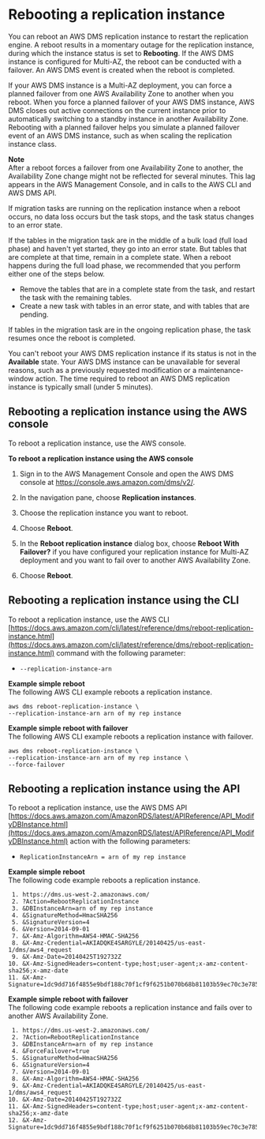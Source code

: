 # Rebooting a replication instance<a name="CHAP_ReplicationInstance.Rebooting"></a>

You can reboot an AWS DMS replication instance to restart the replication engine\. A reboot results in a momentary outage for the replication instance, during which the instance status is set to **Rebooting**\. If the AWS DMS instance is configured for Multi\-AZ, the reboot can be conducted with a failover\. An AWS DMS event is created when the reboot is completed\.

If your AWS DMS instance is a Multi\-AZ deployment, you can force a planned failover from one AWS Availability Zone to another when you reboot\. When you force a planned failover of your AWS DMS instance, AWS DMS closes out active connections on the current instance prior to automatically switching to a standby instance in another Availability Zone\. Rebooting with a planned failover helps you simulate a planned failover event of an AWS DMS instance, such as when scaling the replication instance class\.

**Note**  
After a reboot forces a failover from one Availability Zone to another, the Availability Zone change might not be reflected for several minutes\. This lag appears in the AWS Management Console, and in calls to the AWS CLI and AWS DMS API\.

If migration tasks are running on the replication instance when a reboot occurs, no data loss occurs but the task stops, and the task status changes to an error state\.

If the tables in the migration task are in the middle of a bulk load \(full load phase\) and haven't yet started, they go into an error state\. But tables that are complete at that time, remain in a complete state\. When a reboot happens during the full load phase, we recommended that you perform either one of the steps below\.
+ Remove the tables that are in a complete state from the task, and restart the task with the remaining tables\.
+ Create a new task with tables in an error state, and with tables that are pending\.

If tables in the migration task are in the ongoing replication phase, the task resumes once the reboot is completed\.

You can't reboot your AWS DMS replication instance if its status is not in the **Available** state\. Your AWS DMS instance can be unavailable for several reasons, such as a previously requested modification or a maintenance\-window action\. The time required to reboot an AWS DMS replication instance is typically small \(under 5 minutes\)\. 

## Rebooting a replication instance using the AWS console<a name="CHAP_ReplicationInstance.Rebooting.CON"></a>

To reboot a replication instance, use the AWS console\.

**To reboot a replication instance using the AWS console**

1. Sign in to the AWS Management Console and open the AWS DMS console at [https://console\.aws\.amazon\.com/dms/v2/](https://console.aws.amazon.com/dms/v2/)\.

1. In the navigation pane, choose **Replication instances**\.

1. Choose the replication instance you want to reboot\. 

1. Choose **Reboot**\.

1. In the **Reboot replication instance** dialog box, choose **Reboot With Failover?** if you have configured your replication instance for Multi\-AZ deployment and you want to fail over to another AWS Availability Zone\.

1. Choose **Reboot**\.

## Rebooting a replication instance using the CLI<a name="CHAP_ReplicationInstance.Rebooting.CLI"></a>

To reboot a replication instance, use the AWS CLI [https://docs.aws.amazon.com/cli/latest/reference/dms/reboot-replication-instance.html](https://docs.aws.amazon.com/cli/latest/reference/dms/reboot-replication-instance.html) command with the following parameter:
+ `--replication-instance-arn`

**Example simple reboot**  
The following AWS CLI example reboots a replication instance\.  

```
aws dms reboot-replication-instance \
--replication-instance-arn arn of my rep instance
```

**Example simple reboot with failover**  
The following AWS CLI example reboots a replication instance with failover\.  

```
aws dms reboot-replication-instance \
--replication-instance-arn arn of my rep instance \
--force-failover
```

## Rebooting a replication instance using the API<a name="CHAP_ReplicationInstance.Rebooting.API"></a>

To reboot a replication instance, use the AWS DMS API [https://docs.aws.amazon.com/AmazonRDS/latest/APIReference/API_ModifyDBInstance.html](https://docs.aws.amazon.com/AmazonRDS/latest/APIReference/API_ModifyDBInstance.html) action with the following parameters:
+ `ReplicationInstanceArn = arn of my rep instance`

**Example simple reboot**  
The following code example reboots a replication instance\.  

```
 1. https://dms.us-west-2.amazonaws.com/
 2. ?Action=RebootReplicationInstance
 3. &DBInstanceArn=arn of my rep instance
 4. &SignatureMethod=HmacSHA256
 5. &SignatureVersion=4
 6. &Version=2014-09-01
 7. &X-Amz-Algorithm=AWS4-HMAC-SHA256
 8. &X-Amz-Credential=AKIADQKE4SARGYLE/20140425/us-east-1/dms/aws4_request
 9. &X-Amz-Date=20140425T192732Z
10. &X-Amz-SignedHeaders=content-type;host;user-agent;x-amz-content-sha256;x-amz-date
11. &X-Amz-Signature=1dc9dd716f4855e9bdf188c70f1cf9f6251b070b68b81103b59ec70c3e7854b3
```

**Example simple reboot with failover**  
The following code example reboots a replication instance and fails over to another AWS Availability Zone\.  

```
 1. https://dms.us-west-2.amazonaws.com/
 2. ?Action=RebootReplicationInstance
 3. &DBInstanceArn=arn of my rep instance
 4. &ForceFailover=true
 5. &SignatureMethod=HmacSHA256
 6. &SignatureVersion=4
 7. &Version=2014-09-01
 8. &X-Amz-Algorithm=AWS4-HMAC-SHA256
 9. &X-Amz-Credential=AKIADQKE4SARGYLE/20140425/us-east-1/dms/aws4_request
10. &X-Amz-Date=20140425T192732Z
11. &X-Amz-SignedHeaders=content-type;host;user-agent;x-amz-content-sha256;x-amz-date
12. &X-Amz-Signature=1dc9dd716f4855e9bdf188c70f1cf9f6251b070b68b81103b59ec70c3e7854b3
```